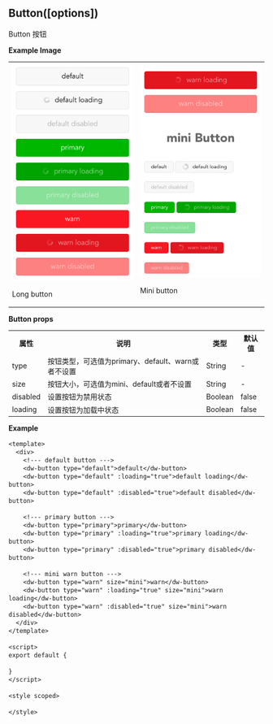 <a name="button"></a>

## Button([options])
Button 按钮

**Example Image** 

<table border="0">
    <tr>
        <td>
            <img alt="Long button" src="./images/button_long.png" width="300" />
            <p>Long button</p>
        </td>
        <td>
            <img alt="Mini button" src="./images/button_mini.png" width=300 />
            <p>Mini button</p>
        </td>
    </tr>
</table>


**Button props**

<table border="0" style="font-size: 14px;">
    <tr>
      <th>属性</th>
      <th>说明</th>
      <th>类型</th>
      <th>默认值</th>
    </tr>
    <tr>
        <td>type</td>
        <td>按钮类型，可选值为primary、default、warn或者不设置</td>
        <td>String</td>
        <td>-</td>
    </tr>
    <tr>
        <td>size</td>
        <td>按钮大小，可选值为mini、default或者不设置</td>
        <td>String</td>
        <td>-</td>
    </tr>
    <tr>
        <td>disabled</td>
        <td>设置按钮为禁用状态</td>
        <td>Boolean</td>
        <td>false</td>
    </tr>
    <tr>
        <td>loading</td>
        <td>设置按钮为加载中状态</td>
        <td>Boolean</td>
        <td>false</td>
    </tr>
</table>

**Example**  

```
<template>
  <div>
    <!--- default button --->
    <dw-button type="default">default</dw-button>
    <dw-button type="default" :loading="true">default loading</dw-button>
    <dw-button type="default" :disabled="true">default disabled</dw-button>
    
    <!--- primary button --->
    <dw-button type="primary">primary</dw-button>
    <dw-button type="primary" :loading="true">primary loading</dw-button>
    <dw-button type="primary" :disabled="true">primary disabled</dw-button>
    
    <!--- mini warn button --->
    <dw-button type="warn" size="mini">warn</dw-button>
    <dw-button type="warn" :loading="true" size="mini">warn loading</dw-button>
    <dw-button type="warn" :disabled="true" size="mini">warn disabled</dw-button>
  </div>
</template>

<script>
export default {

}
</script>

<style scoped>

</style>

```


